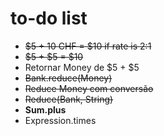 # to-do list

* ~~$5 + 10 CHF = $10 if rate is 2:1~~
* ~~$5 + $5 = $10~~
* Retornar Money de $5 + $5
* ~~Bank.reduce(Money)~~
* ~~Reduce Money com conversão~~
* ~~Reduce(Bank, String)~~
* **Sum.plus**
* Expression.times